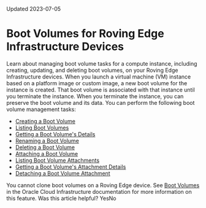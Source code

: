 Updated 2023-07-05
# Boot Volumes for Roving Edge Infrastructure Devices 
Learn about managing boot volume tasks for a compute instance, including creating, updating, and deleting boot volumes, on your Roving Edge Infrastructure devices.
When you launch a virtual machine (VM) instance based on a platform image or custom image, a new boot volume for the instance is created. That boot volume is associated with that instance until you terminate the instance. When you terminate the instance, you can preserve the boot volume and its data.
You can perform the following boot volume management tasks:
  * [Creating a Boot Volume](https://docs.oracle.com/en-us/iaas/Content/Rover/Compute/Boot_Volume/create_boot_volume.htm#CreateBootVolume "Describes how to create a boot volume for a compute instance on your Roving Edge Infrastructure device.")
  * [Listing Boot Volumes](https://docs.oracle.com/en-us/iaas/Content/Rover/Compute/Boot_Volume/list_boot_volume.htm#ListBootVolume "Describes how to list the boot volumes for a compute instance on your Roving Edge Infrastructure device.")
  * [Getting a Boot Volume's Details](https://docs.oracle.com/en-us/iaas/Content/Rover/Compute/Boot_Volume/get_boot_volume.htm#GetBootVolume "Describes how to get the details of a boot volume for a compute instance on your Roving Edge Infrastructure device.")
  * [Renaming a Boot Volume](https://docs.oracle.com/en-us/iaas/Content/Rover/Compute/Boot_Volume/update_boot_volume.htm#UpdateBootVolumes "Describes how to rename a boot volume for a compute instance on your Roving Edge Infrastructure device.")
  * [Deleting a Boot Volume](https://docs.oracle.com/en-us/iaas/Content/Rover/Compute/Boot_Volume/delete_boot_volume.htm#DeleteBootVolume "Describes how to delete a boot volume from a compute instance on your Roving Edge Infrastructure device.")
  * [Attaching a Boot Volume](https://docs.oracle.com/en-us/iaas/Content/Rover/Compute/Boot_Volume/attach_boot-volume-attachment.htm#AttachBootVolume "Describes how to attach a boot volume to a compute instance on your Roving Edge Infrastructure device.")
  * [Listing Boot Volume Attachments](https://docs.oracle.com/en-us/iaas/Content/Rover/Compute/Boot_Volume/list_boot-volume-attachment.htm#ListBootVolume "Describes how to list the attached instances on a boot volume for a compute instance on your Roving Edge Infrastructure device.")
  * [Getting a Boot Volume's Attachment Details](https://docs.oracle.com/en-us/iaas/Content/Rover/Compute/Boot_Volume/get_boot-volume-attachment.htm#GetBootVolumeAttachment "Describes how to get the details of a boot volume attachment for a compute instance on your Roving Edge Infrastructure device.")
  * [Detaching a Boot Volume Attachment](https://docs.oracle.com/en-us/iaas/Content/Rover/Compute/Boot_Volume/detach_boot-volume-attachment.htm#DetachBootVolumeAttachment "Describes how to detach a boot volume from a compute instance on your Roving Edge Infrastructure device.")


You cannot clone boot volumes on a Roving Edge device.
See [Boot Volumes](https://docs.oracle.com/iaas/Content/Block/Concepts/bootvolumes.htm) in the Oracle Cloud Infrastructure documentation for more information on this feature. 
Was this article helpful?
YesNo

